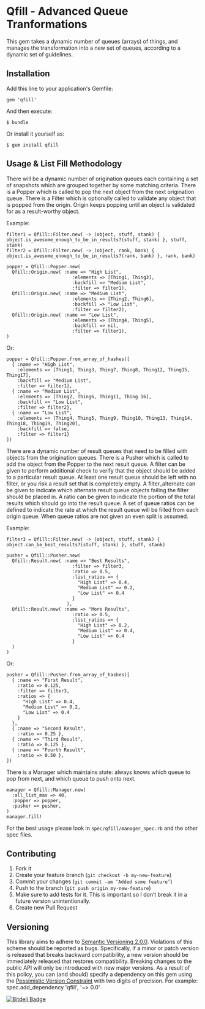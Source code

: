 # Qfill - Advanced Queue Tranformations

This gem takes a dynamic number of queues (arrays) of things, and manages the transformation into a new set of queues,
according to a dynamic set of guidelines.

## Installation

Add this line to your application's Gemfile:

    gem 'qfill'

And then execute:

    $ bundle

Or install it yourself as:

    $ gem install qfill

## Usage & List Fill Methodology

There will be a dynamic number of origination queues each containing a set of snapshots which are grouped together by
some matching criteria.
There is a Popper which is called to pop the next object from the next origination queue.
There is a Filter which is optionally called to validate any object that is popped from the origin.
Origin keeps popping until an object is validated for as a result-worthy object.

Example:

    filter1 = Qfill::Filter.new( -> (object, stuff, stank) { object.is_awesome_enough_to_be_in_results?(stuff, stank) }, stuff, stank)
    filter2 = Qfill::Filter.new( -> (object, rank, bank) { object.is_awesome_enough_to_be_in_results?(rank, bank) }, rank, bank)

    popper = Qfill::Popper.new(
      Qfill::Origin.new( :name => "High List",
                            :elements => [Thing1, Thing3],
                            :backfill => "Medium List",
                            :filter => filter1),
      Qfill::Origin.new( :name => "Medium List",
                            :elements => [Thing2, Thing6],
                            :backfill => "Low List",
                            :filter => filter2),
      Qfill::Origin.new( :name => "Low List",
                            :elements => [Thing4, Thing5],
                            :backfill => nil,
                            :filter => filter1),
    )

Or:

    popper = Qfill::Popper.from_array_of_hashes([
      { :name => "High List",
        :elements => [Thing1, Thing3, Thing7, Thing8, Thing12, Thing15, Thing17],
        :backfill => "Medium List",
        :filter => filter1},
      { :name => "Medium List",
        :elements => [Thing2, Thing6, Thing11, Thing 16],
        :backfill => "Low List",
        :filter => filter2},
      { :name => "Low List",
        :elements => [Thing4, Thing5, Thing9, Thing10, Thing13, Thing14, Thing18, Thing19, Thing20],
        :backfill => false,
        :filter => filter1}
    ])

There are a dynamic number of result queues that need to be filled with objects from the origination queues.
There is a Pusher which is called to add the object from the Popper to the next result queue.
A filter can be given to perform additional check to verify that the object should be added to a particular result queue.
At least one result queue should be left with no filter, or you risk a result set that is completely empty.
A filter_alternate can be given to indicate which alternate result queue objects failing the filter should be placed in.
A ratio can be given to indicate the portion of the total results which should go into the result queue.
A set of queue ratios can be defined to indicate the rate at which the result queue will be filled from each origin queue.
When queue ratios are not given an even split is assumed.

Example:

    filter3 = Qfill::Filter.new( -> (object, stuff, stank) { object.can_be_best_results?(stuff, stank) }, stuff, stank)

    pusher = Qfill::Pusher.new(
      Qfill::Result.new( :name => "Best Results",
                            :filter => filter3,
                            :ratio => 0.5,
                            :list_ratios => {
                              "High List" => 0.4,
                              "Medium List" => 0.2,
                              "Low List" => 0.4
                            }
                          ),
      Qfill::Result.new( :name => "More Results",
                            :ratio => 0.5,
                            :list_ratios => {
                              "High List" => 0.2,
                              "Medium List" => 0.4,
                              "Low List" => 0.4
                            }
      )
    )

Or:

    pusher = Qfill::Pusher.from_array_of_hashes([
      { :name => "First Result",
        :ratio => 0.125,
        :filter => filter3,
        :ratios => {
          "High List" => 0.4,
          "Medium List" => 0.2,
          "Low List" => 0.4
        }
      },
      { :name => "Second Result",
        :ratio => 0.25 },
      { :name => "Third Result",
        :ratio => 0.125 },
      { :name => "Fourth Result",
        :ratio => 0.50 },
    ])

There is a Manager which maintains state: always knows which queue to pop from next, and which queue to push onto next.

    manager = Qfill::Manager.new(
      :all_list_max => 40,
      :popper => popper,
      :pusher => pusher,
    )
    manager.fill!

For the best usage please look in `spec/qfill/manager_spec.rb` and the other spec files.

## Contributing

1. Fork it
2. Create your feature branch (`git checkout -b my-new-feature`)
3. Commit your changes (`git commit -am ‘Added some feature’`)
4. Push to the branch (`git push origin my-new-feature`)
5. Make sure to add tests for it. This is important so I don’t break it in a future version unintentionally.
6. Create new Pull Request

## Versioning

This library aims to adhere to [Semantic Versioning 2.0.0][semver].
Violations of this scheme should be reported as bugs. Specifically,
if a minor or patch version is released that breaks backward
compatibility, a new version should be immediately released that
restores compatibility. Breaking changes to the public API will
only be introduced with new major versions.
As a result of this policy, you can (and should) specify a
dependency on this gem using the [Pessimistic Version Constraint][pvc] with two digits of precision.
For example:
    spec.add_dependency 'qfill', '~> 0.0'

[semver]: http://semver.org/
[pvc]: http://docs.rubygems.org/read/chapter/16#page74


[![Bitdeli Badge](https://d2weczhvl823v0.cloudfront.net/pboling/qfill/trend.png)](https://bitdeli.com/free "Bitdeli Badge")

